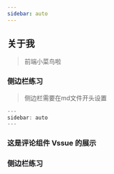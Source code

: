 ```yaml
---
sidebar: auto
---
```


## 关于我
> 前端小菜鸟啦

### 侧边栏练习
> 侧边栏需要在md文件开头设置
```js
---
sidebar: auto
---
```

### 这是评论组件 Vssue 的展示
<Vssue :options="{ locale: 'zh' }"/>

### 侧边栏练习

